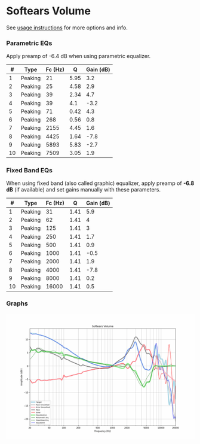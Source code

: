 # Softears Volume
See [usage instructions](https://github.com/jaakkopasanen/AutoEq#usage) for more options and info.

### Parametric EQs
Apply preamp of -6.4 dB when using parametric equalizer.

|   # | Type    |   Fc (Hz) |    Q |   Gain (dB) |
|-----|---------|-----------|------|-------------|
|   1 | Peaking |        21 | 5.95 |         3.2 |
|   2 | Peaking |        25 | 4.58 |         2.9 |
|   3 | Peaking |        39 | 2.34 |         4.7 |
|   4 | Peaking |        39 | 4.1  |        -3.2 |
|   5 | Peaking |        71 | 0.42 |         4.3 |
|   6 | Peaking |       268 | 0.56 |         0.8 |
|   7 | Peaking |      2155 | 4.45 |         1.6 |
|   8 | Peaking |      4425 | 1.64 |        -7.8 |
|   9 | Peaking |      5893 | 5.83 |        -2.7 |
|  10 | Peaking |      7509 | 3.05 |         1.9 |

### Fixed Band EQs
When using fixed band (also called graphic) equalizer, apply preamp of **-6.8 dB** (if available) and set gains manually with these parameters.

|   # | Type    |   Fc (Hz) |    Q |   Gain (dB) |
|-----|---------|-----------|------|-------------|
|   1 | Peaking |        31 | 1.41 |         5.9 |
|   2 | Peaking |        62 | 1.41 |         4   |
|   3 | Peaking |       125 | 1.41 |         3   |
|   4 | Peaking |       250 | 1.41 |         1.7 |
|   5 | Peaking |       500 | 1.41 |         0.9 |
|   6 | Peaking |      1000 | 1.41 |        -0.5 |
|   7 | Peaking |      2000 | 1.41 |         1.9 |
|   8 | Peaking |      4000 | 1.41 |        -7.8 |
|   9 | Peaking |      8000 | 1.41 |         0.2 |
|  10 | Peaking |     16000 | 1.41 |         0.5 |

### Graphs
![](./Softears%20Volume.png)
